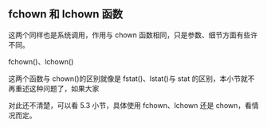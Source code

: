 ## fchown 和 lchown 函数

这两个同样也是系统调用，作用与 chown 函数相同，只是参数、细节方面有些许不同。

fchown()、lchown()

这两个函数与 chown()的区别就像是 fstat()、lstat()与 stat 的区别，本小节就不再重述这种问题了，如果大家

对此还不清楚，可以看 5.3 小节，具体使用 fchown、lchown 还是 chown，看情况而定。
